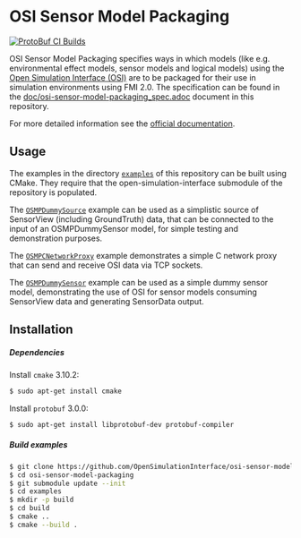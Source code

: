 # OSI Sensor Model Packaging

[![ProtoBuf CI Builds](https://github.com/OpenSimulationInterface/osi-sensor-model-packaging/actions/workflows/protobuf.yml/badge.svg)](https://github.com/OpenSimulationInterface/osi-sensor-model-packaging/actions/workflows/protobuf.yml)

OSI Sensor Model Packaging specifies ways in which models (like e.g. environmental effect models, sensor models and logical models) using the [Open Simulation Interface (OSI)][] are to be packaged for their use in simulation environments using FMI 2.0.
The specification can be found in the [doc/osi-sensor-model-packaging_spec.adoc](doc/osi-sensor-model-packaging_spec.adoc) document in this repository.

For more detailed information see the [official documentation](https://opensimulationinterface.github.io/osi-documentation/#_osi_sensor_model_packaging).

<!-- TODO: Update link with new Antora hosting -->

[Open Simulation Interface (OSI)]: https://github.com/OpenSimulationInterface/open-simulation-interface

## Usage
The examples in the directory [`examples`](https://github.com/OpenSimulationInterface/osi-sensor-model-packaging/tree/master/examples) of this repository can be built using CMake. They require that the open-simulation-interface submodule of the repository is populated.

The [`OSMPDummySource`](https://github.com/OpenSimulationInterface/osi-sensor-model-packaging/tree/master/examples/OSMPDummySource) example can be used as a simplistic source of SensorView (including GroundTruth) data, that can be connected to the input of an OSMPDummySensor model, for simple testing and demonstration purposes.

The [`OSMPCNetworkProxy`](https://github.com/OpenSimulationInterface/osi-sensor-model-packaging/tree/master/examples/OSMPCNetworkProxy) example demonstrates a simple C network proxy that can send and receive OSI data via TCP sockets.

The [`OSMPDummySensor`](https://github.com/OpenSimulationInterface/osi-sensor-model-packaging/tree/master/examples/OSMPDummySensor) example can be used as a simple dummy sensor model, demonstrating the use of OSI for sensor models consuming SensorView data and generating SensorData output.

## Installation
##### Dependencies

Install `cmake` 3.10.2:
```bash
$ sudo apt-get install cmake
```
Install `protobuf` 3.0.0:
```bash
$ sudo apt-get install libprotobuf-dev protobuf-compiler
```

##### Build examples
```bash
$ git clone https://github.com/OpenSimulationInterface/osi-sensor-model-packaging.git
$ cd osi-sensor-model-packaging
$ git submodule update --init
$ cd examples
$ mkdir -p build
$ cd build
$ cmake ..
$ cmake --build .
```
